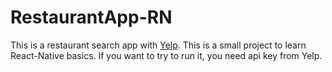 # RestaurantApp-RN

This is a restaurant search app with [Yelp](https://www.yelp.com/fusion). This is a small project to learn React-Native basics. If you want to try to run it, you need api key from Yelp.
